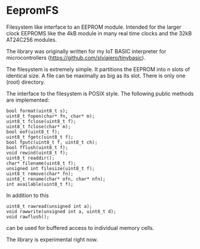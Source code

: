 # EepromFS


Filesystem like interface to an EEPROM module. Intended for the larger clock EEPROMS like the 4kB module in many real time clocks and the 32kB AT24C256 modules. 

The library was originally written for my IoT BASIC interpreter for microcontrollers (https://github.com/slviajero/tinybasic). 

The filesystem is extremely simple. It partitions the EEPROM into n slots of identical size. A file can be maximally as big as its slot. There is only one (root) directory. 

The interface to the filesystem is POSIX style. The following public methods are implemented:

	bool format(uint8_t s);
	uint8_t fopen(char* fn, char* m);
	uint8_t fclose(uint8_t f);
	uint8_t fclose(char* m);
	bool eof(uint8_t f);
	uint8_t fgetc(uint8_t f);
	bool fputc(uint8_t f, uint8_t ch);
	bool fflush(uint8_t f);
	void rewind(uint8_t f);
	uint8_t readdir();
	char* filename(uint8_t f);
	unsigned int filesize(uint8_t f);
	uint8_t remove(char* fn);
	uint8_t rename(char* ofn, char* nfn);
	int available(uint8_t f);
  
  In addition to this 
  
  	uint8_t rawread(unsigned int a);
	void rawwrite(unsigned int a, uint8_t d);
	void rawflush();
  
  can be used for buffered access to individual memory cells. 
  
  The library is experimental right now. 
  
